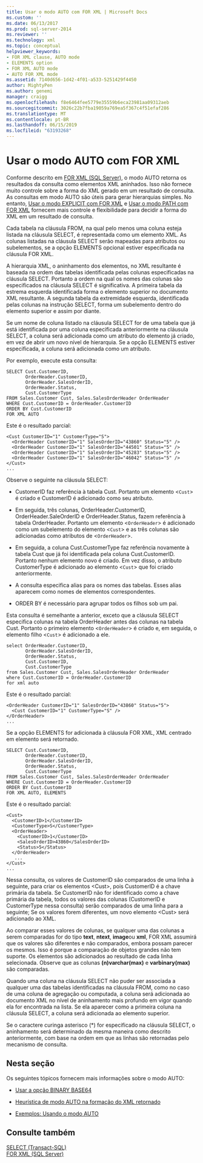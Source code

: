 ```yaml
---
title: Usar o modo AUTO com FOR XML | Microsoft Docs
ms.custom: ''
ms.date: 06/13/2017
ms.prod: sql-server-2014
ms.reviewer: ''
ms.technology: xml
ms.topic: conceptual
helpviewer_keywords:
- FOR XML clause, AUTO mode
- ELEMENTS option
- FOR XML AUTO mode
- AUTO FOR XML mode
ms.assetid: 7140d656-1d42-4f01-a533-5251429f4450
author: MightyPen
ms.author: genemi
manager: craigg
ms.openlocfilehash: f8e6464fee5779e35559b6eca23981aa09312aeb
ms.sourcegitcommit: 3026c22b7fba19059a769ea5f367c4f51efaf286
ms.translationtype: MT
ms.contentlocale: pt-BR
ms.lasthandoff: 06/15/2019
ms.locfileid: "63193268"
---
```

# <a name="use-auto-mode-with-for-xml"></a>Usar o modo AUTO com FOR XML
  Conforme descrito em [FOR XML &#40;SQL Server&#41;](for-xml-sql-server.md), o modo AUTO retorna os resultados da consulta como elementos XML aninhados. Isso não fornece muito controle sobre a forma do XML gerado em um resultado de consulta. As consultas em modo AUTO são úteis para gerar hierarquias simples. No entanto, [Usar o modo EXPLICIT com FOR XML](use-explicit-mode-with-for-xml.md) e [Usar o modo PATH com FOR XML](use-path-mode-with-for-xml.md) fornecem mais controle e flexibilidade para decidir a forma do XML em um resultado de consulta.  
  
 Cada tabela na cláusula FROM, na qual pelo menos uma coluna esteja listada na cláusula SELECT, é representada como um elemento XML. As colunas listadas na cláusula SELECT serão mapeadas para atributos ou subelementos, se a opção ELEMENTS opcional estiver especificada na cláusula FOR XML.  
  
 A hierarquia XML, o aninhamento dos elementos, no XML resultante é baseada na ordem das tabelas identificada pelas colunas especificadas na cláusula SELECT. Portanto a ordem na qual os nomes das colunas são especificados na cláusula SELECT é significativa. A primeira tabela da estrema esquerda identificada forma o elemento superior no documento XML resultante. A segunda tabela da extremidade esquerda, identificada pelas colunas na instrução SELECT, forma um subelemento dentro do elemento superior e assim por diante.  
  
 Se um nome de coluna listado na cláusula SELECT for de uma tabela que já está identificada por uma coluna especificada anteriormente na cláusula SELECT, a coluna será adicionada como um atributo do elemento já criado, em vez de abrir um novo nível de hierarquia. Se a opção ELEMENTS estiver especificada, a coluna será adicionada como um atributo.  
  
 Por exemplo, execute esta consulta:  
  
```  
SELECT Cust.CustomerID,   
       OrderHeader.CustomerID,  
       OrderHeader.SalesOrderID,   
       OrderHeader.Status,  
       Cust.CustomerType  
FROM Sales.Customer Cust, Sales.SalesOrderHeader OrderHeader  
WHERE Cust.CustomerID = OrderHeader.CustomerID  
ORDER BY Cust.CustomerID  
FOR XML AUTO  
```  
  
 Este é o resultado parcial:  
  
```  
<Cust CustomerID="1" CustomerType="S">  
  <OrderHeader CustomerID="1" SalesOrderID="43860" Status="5" />  
  <OrderHeader CustomerID="1" SalesOrderID="44501" Status="5" />  
  <OrderHeader CustomerID="1" SalesOrderID="45283" Status="5" />  
  <OrderHeader CustomerID="1" SalesOrderID="46042" Status="5" />  
</Cust>  
...  
```  
  
 Observe o seguinte na cláusula SELECT:  
  
-   CustomerID faz referência à tabela Cust. Portanto um elemento <`Cust`> é criado e CustomerID é adicionado como seu atributo.  
  
-   Em seguida, três colunas, OrderHeader.CustomerID, OrderHeader.SaleOrderID e OrderHeader.Status, fazem referência à tabela OrderHeader. Portanto um elemento <`OrderHeader`> é adicionado como um subelemento do elemento <`Cust`> e as três colunas são adicionadas como atributos de <`OrderHeader`>.  
  
-   Em seguida, a coluna Cust.CustomerType faz referência novamente à tabela Cust que já foi identificada pela coluna Cust.CustomerID. Portanto  nenhum elemento novo é criado. Em vez disso, o atributo CustomerType é adicionado ao elemento <`Cust`> que foi criado anteriormente.  
  
-   A consulta especifica alias para os nomes das tabelas. Esses alias aparecem como nomes de elementos correspondentes.  
  
-   ORDER BY é necessário para agrupar todos os filhos sob um pai.  
  
 Esta consulta é semelhante a anterior, exceto que a cláusula SELECT especifica colunas na tabela OrderHeader antes das colunas na tabela Cust. Portanto o primeiro elemento <`OrderHeader`> é criado e, em seguida, o elemento filho <`Cust`> é adicionado a ele.  
  
```  
select OrderHeader.CustomerID,  
       OrderHeader.SalesOrderID,   
       OrderHeader.Status,  
       Cust.CustomerID,   
       Cust.CustomerType  
from Sales.Customer Cust, Sales.SalesOrderHeader OrderHeader  
where Cust.CustomerID = OrderHeader.CustomerID  
for xml auto  
```  
  
 Este é o resultado parcial:  
  
```  
<OrderHeader CustomerID="1" SalesOrderID="43860" Status="5">  
  <Cust CustomerID="1" CustomerType="S" />  
</OrderHeader>  
...  
```  
  
 Se a opção ELEMENTS for adicionada à cláusula FOR XML, XML centrado em elemento será retornado.  
  
```  
SELECT Cust.CustomerID,   
       OrderHeader.CustomerID,  
       OrderHeader.SalesOrderID,   
       OrderHeader.Status,  
       Cust.CustomerType  
FROM Sales.Customer Cust, Sales.SalesOrderHeader OrderHeader  
WHERE Cust.CustomerID = OrderHeader.CustomerID  
ORDER BY Cust.CustomerID  
FOR XML AUTO, ELEMENTS  
```  
  
 Este é o resultado parcial:  
  
```  
<Cust>  
  <CustomerID>1</CustomerID>  
  <CustomerType>S</CustomerType>  
  <OrderHeader>  
    <CustomerID>1</CustomerID>  
    <SalesOrderID>43860</SalesOrderID>  
    <Status>5</Status>  
  </OrderHeader>  
   ...  
</Cust>  
...  
```  
  
 Nessa consulta, os valores de CustomerID são comparados de uma linha à seguinte, para criar os elementos \<Cust>, pois CustomerID é a chave primária da tabela. Se CustomerID não for identificado como a chave primária da tabela, todos os valores das colunas (CustomerID e CustomerType nessa consulta) serão comparados de uma linha para a seguinte; Se os valores forem diferentes, um novo elemento \<Cust> será adicionado ao XML.  
  
 Ao comparar esses valores de colunas, se qualquer uma das colunas a serem comparadas for do tipo **text**, **ntext**, **image**ou **xml**, FOR XML assumirá que os valores são diferentes e não comparados, embora possam parecer os mesmos. Isso é porque a comparação de objetos grandes não tem suporte. Os elementos são adicionados ao resultado de cada linha selecionada. Observe que as colunas **(n)varchar(max)** e **varbinary(max)** são comparadas.  
  
 Quando uma coluna na cláusula SELECT não puder ser associada a qualquer uma das tabelas identificadas na cláusula FROM, como no caso de uma coluna de agregação ou computada, a coluna será adicionada ao documento XML no nível de aninhamento mais profundo em vigor quando ela for encontrada na lista. Se ela aparecer como a primeira coluna na cláusula SELECT, a coluna será adicionada ao elemento superior.  
  
 Se o caractere curinga asterisco (*) for especificado na cláusula SELECT, o aninhamento será determinado da mesma maneira como descrito anteriormente, com base na ordem em que as linhas são retornadas pelo mecanismo de consulta.  
  
## <a name="in-this-section"></a>Nesta seção  
 Os seguintes tópicos fornecem mais informações sobre o modo AUTO:  
  
-   [Usar a opção BINARY BASE64](use-the-binary-base64-option.md)  
  
-   [Heurística de modo AUTO na formação do XML retornado](auto-mode-heuristics-in-shaping-returned-xml.md)  
  
-   [Exemplos: Usando o modo AUTO](examples-using-auto-mode.md)  
  
## <a name="see-also"></a>Consulte também  
 [SELECT &#40;Transact-SQL&#41;](/sql/t-sql/queries/select-transact-sql)   
 [FOR XML &#40;SQL Server&#41;](for-xml-sql-server.md)  
  
  
